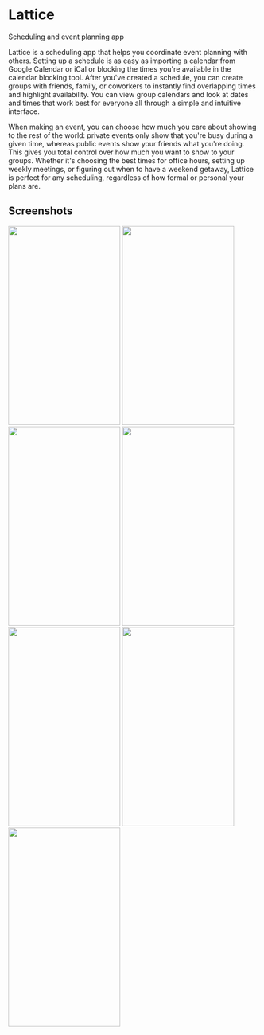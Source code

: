 # Lattice
Scheduling and event planning app

Lattice is a scheduling app that helps you coordinate event planning with others. 
Setting up a schedule is as easy as importing a calendar from Google Calendar or iCal or blocking the times you're available in the calendar blocking tool. After you've created a schedule, you can create groups with friends, family, or coworkers to instantly find overlapping times and highlight availability. You can view group calendars and look at dates and times that work best for everyone all through a simple and intuitive interface.

When making an event, you can choose how much you care about showing to the rest of the world: private events only show that you're busy during a given time, whereas public events show your friends what you're doing. This gives you total control over how much you want to show to your groups. Whether it's choosing the best times for office hours, setting up weekly meetings, or figuring out when to have a weekend getaway, Lattice is perfect for any scheduling, regardless of how formal or personal your plans are.

## Screenshots
<img src="https://github.com/eli-zhang/lattice/blob/master/Screenshots/IMG_0573.PNG" width="225" height="400"> <img src="https://github.com/eli-zhang/lattice/blob/master/Screenshots/IMG_0575.PNG" width="225" height="400"> <img src="https://github.com/eli-zhang/lattice/blob/master/Screenshots/IMG_0576.PNG" width="225" height="400"> <img src="https://github.com/eli-zhang/lattice/blob/master/Screenshots/IMG_0577.PNG" width="225" height="400"> <img src="https://github.com/eli-zhang/lattice/blob/master/Screenshots/IMG_0579.PNG" width="225" height="400"> <img src="https://github.com/eli-zhang/lattice/blob/master/Screenshots/IMG_0580.PNG" width="225" height="400"> <img src="https://github.com/eli-zhang/lattice/blob/master/Screenshots/IMG_0581.PNG" width="225" height="400">
